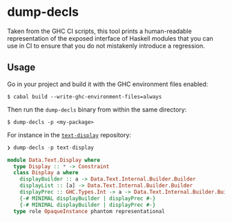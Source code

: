 # dump-decls

Taken from the GHC CI scripts, this tool prints a human-readable representation of the exposed interface of Haskell modules that you
can use in CI to ensure that you do not mistakenly introduce a regression.

## Usage

Go in your project and build it with the GHC environment files enabled:

```
$ cabal build --write-ghc-environment-files=always
```

Then run the `dump-decls` binary from within the same directory:

```
$ dump-decls -p <my-package>
```

For instance in the [`text-display`](https://github.com/haskell-text/text-display) repository:

```haskell
❯ dump-decls -p text-display

module Data.Text.Display where
  type Display :: * -> Constraint
  class Display a where
    displayBuilder :: a -> Data.Text.Internal.Builder.Builder
    displayList :: [a] -> Data.Text.Internal.Builder.Builder
    displayPrec :: GHC.Types.Int -> a -> Data.Text.Internal.Builder.Builder
    {-# MINIMAL displayBuilder | displayPrec #-}
    {-# MINIMAL displayBuilder | displayPrec #-}
  type role OpaqueInstance phantom representational
```
